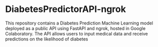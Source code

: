 # DiabetesPredictorAPI-ngrok
This repository contains a Diabetes Prediction Machine Learning model deployed as a public API using FastAPI and ngrok, hosted in Google Colaboratory. The API allows users to input medical data and receive predictions on the likelihood of diabetes
